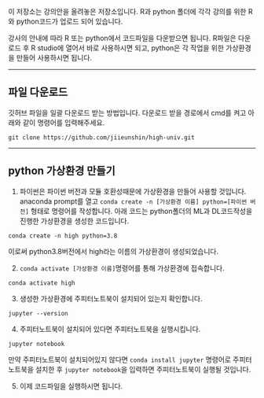 이 저장소는 강의안을 올려놓은 저장소입니다. R과 python 폴더에 각각 강의를 위한 R와 python코드가 업로드 되어 있습니다. 

강사의 안내에 따라 R 또는 python에서 코드파일을 다운받으면 됩니다. R파일은 다운로드 후 R studio에 열어서 바로 사용하시면 되고, python은 각 작업을 위한 가상환경을 만들어 사용하시면 됩니다. 

---
## 파일 다운로드

깃허브 파일을 일괄 다운로드 받는 방법입니다. 다운로드 받을 경로에서 cmd를 켜고 아래와 같이 명령어를 입력해주세요.
```
git clone https://github.com/jiieunshin/high-univ.git
```

---
## python 가상환경 만들기

1. 파이썬은 파이썬 버전과 모듈 호환성때문에 가상환경을 만들어 사용할 것입니다. anaconda prompt를 열고 `conda create -n [가상환경 이름] python=[파이썬 버전]` 형태로 명령어를 작성합니다. 아래 코드는 python폴더의 ML과 DL코드작성을 진행한 가상환경을 생성한 코드입니다.
```
conda create -n high python=3.8
```
이로써 python3.8버전에서 high라는 이름의 가상환경이 생성되었습니다. 

2. `conda activate [가상환경 이름]`명령어를 통해 가상환경에 접속합니다.
```
conda activate high
```

3. 생성한 가상환경에 주피터노트북이 설치되어 있는지 확인합니다.
```
jupyter --version
```

4. 주피터노트북이 설치되어 있다면 주피터노트북을 실행시킵니다.
```
jupyter notebook
```
만약 주피터노트북이 설치되어있지 않다면 `conda install jupyter` 명령어로 주피터노트북을 설치한 후 `jupyter notebook`을 입력하면 주피터노트북이 실행될 것입니다.

5. 이제 코드파일을 실행하시면 됩니다.